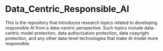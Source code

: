 # Data_Centric_Responsible_AI
This is the repository that introduces research topics related to developing responsible AI from a data-centric perspective. Such topics include data-centric model protection, data authorization protection, data copyright protection, and any other data-level technologies that make AI model more responsible.
